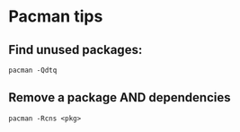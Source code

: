 # Pacman tips

## Find unused packages:

`pacman -Qdtq`

## Remove a package AND dependencies

`pacman -Rcns <pkg>`

